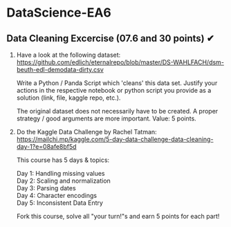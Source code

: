 # DataScience-EA6
## Data Cleaning Excercise (07.6 and 30 points) ✔
1. Have a look at the following dataset: https://github.com/edlich/eternalrepo/blob/master/DS-WAHLFACH/dsm-beuth-edl-demodata-dirty.csv

    Write a Python / Panda Script which 'cleans' this data set. Justify your actions in the respective notebook or python script you provide as a solution (link, file, kaggle repo, etc.).
    
    The original dataset does not necessarily have to be created. A proper strategy / good arguments are more important. Value: 5 points.

2.  Do the Kaggle Data Challenge by Rachel Tatman: https://mailchi.mp/kaggle.com/5-day-data-challenge-data-cleaning-day-1?e=08afe8bf5d

    This course has 5 days & topics:
    
    Day 1: Handling missing values  
    Day 2: Scaling and normalization  
    Day 3: Parsing dates  
    Day 4: Character encodings  
    Day 5: Inconsistent Data Entry  
    
    Fork this course, solve all "your turn!"s and earn 5 points for each part!
